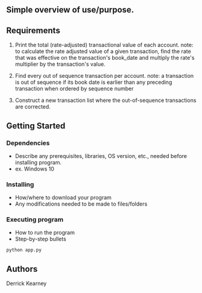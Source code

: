 

## Simple overview of use/purpose.

## Requirements

 1. Print the total (rate-adjusted) transactional value of each account.
note: to calculate the rate adjusted value of a given transaction, find the rate that was effective on the transaction's book_date and multiply the rate's multiplier by the transaction's value.

2. Find every out of sequence transaction per account.
note: a transaction is out of sequence if its book date is earlier than any preceding transaction when ordered by sequence number

3. Construct a new transaction list where the out-of-sequence transactions are corrected.


## Getting Started

### Dependencies

* Describe any prerequisites, libraries, OS version, etc., needed before installing program.
* ex. Windows 10

### Installing

* How/where to download your program
* Any modifications needed to be made to files/folders

### Executing program

* How to run the program
* Step-by-step bullets
```sh
python app.py
```


## Authors

Derrick Kearney
